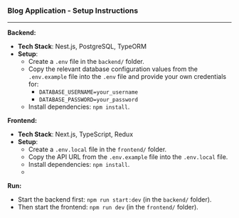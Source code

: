 ### Blog Application - Setup Instructions
---

**Backend:**

- **Tech Stack**: Nest.js, PostgreSQL, TypeORM
- **Setup**:
  - Create a `.env` file in the `backend/` folder.
  - Copy the relevant database configuration values from the `.env.example` file into the `.env` file and provide your own credentials for:
    - `DATABASE_USERNAME=your_username`
    - `DATABASE_PASSWORD=your_password`
  - Install dependencies: `npm install`.

**Frontend:**

- **Tech Stack**: Next.js, TypeScript, Redux
- **Setup**:
  - Create a `.env.local` file in the `frontend/` folder.
  - Copy the API URL from the `.env.example` file into the `.env.local` file.
  - Install dependencies: `npm install`.
  - 
**Run:**

- Start the backend first: `npm run start:dev` (in the `backend/` folder).
- Then start the frontend: `npm run dev` (in the `frontend/` folder).
